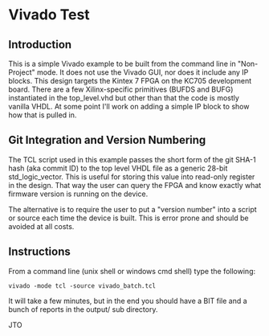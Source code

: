 # Vivado Test 

## Introduction

This is a simple Vivado example to be built from the command line in "Non-Project" mode. It does not use the Vivado GUI, nor does it include any IP blocks. This design targets the Kintex 7 FPGA on the KC705 development board. There are a few Xilinx-specific primitives (BUFDS and BUFG) instantiated in the top_level.vhd but other than that the code is mostly vanilla VHDL. At some point I'll work on adding a simple IP block to show how that is pulled in.

## Git Integration and Version Numbering

The TCL script used in this example passes the short form of the git SHA-1 hash (aka commit ID) to the top level VHDL file as a generic 28-bit std_logic_vector. This is useful for storing this value into read-only register in the design. That way the user can query the FPGA and know exactly what firmware version is running on the device. 

The alternative is to require the user to put a "version number" into a script or source each time the device is built. This is error prone and should be avoided at all costs.

## Instructions

From a command line (unix shell or windows cmd shell) type the following:

	vivado -mode tcl -source vivado_batch.tcl

It will take a few minutes, but in the end you should have a BIT file and a bunch of reports in the output/ sub directory.

JTO

